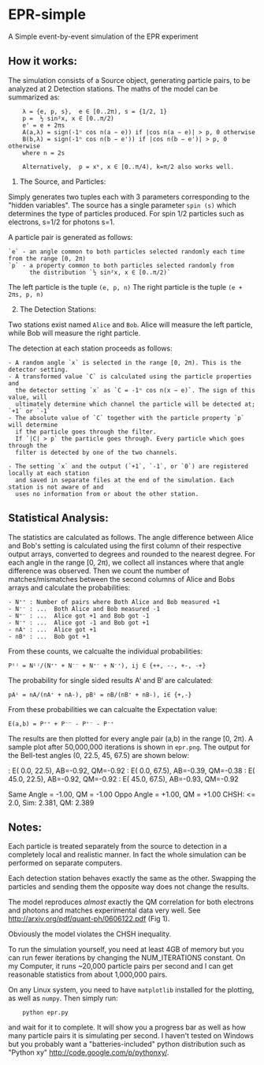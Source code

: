 EPR-simple
==========

A Simple event-by-event simulation of the EPR experiment

How it works:
------------
The simulation consists of a Source object, generating particle pairs, to be analyzed at 2 Detection stations. The maths of the model can be summarized as:  

        λ = {e, p, s},  e ∈ [0..2π), s = {1/2, 1}
        p =  ½ sin²x, x ∈ [0..π/2)
        e' = e + 2πs
        A(a,λ) = sign(-1ⁿ cos n(a − e)) if |cos n(a − e)| > p, 0 otherwise
        B(b,λ) = sign(-1ⁿ cos n(b − e')) if |cos n(b − e')| > p, 0 otherwise
        where n = 2s
        
        Alternatively,  p = xᵏ, x ∈ [0..π/4), k=π/2 also works well.

1) The Source, and Particles:

Simply generates two tuples each with 3 parameters corresponding to the "hidden variables".
The source has a single parameter `spin (s)` which determines the type of particles produced. For spin 1/2 particles such as electrons, s=1/2 for photons s=1.

A particle pair is generated as follows:  

    `e` - an angle common to both particles selected randomly each time from the range [0, 2π)
    `p` - a property common to both particles selected randomly from 
          the distribution `½ sin²x, x ∈ [0..π/2)`
    
The left particle is the tuple `(e, p, n)`
The right particle is the tuple `(e + 2πs, p, n)`

2) The Detection Stations:  

Two stations exist named `Alice` and `Bob`. Alice will measure the left particle, while Bob will measure the right particle.

The detection at each station proceeds as follows:  

    - A random angle `x` is selected in the range [0, 2π). This is the detector setting.
    - A transformed value `C` is calculated using the particle properties and 
      the detector setting `x` as `C = -1ⁿ cos n(x − e)`. The sign of this value, will 
      ultimately determine which channel the particle will be detected at; `+1` or `-1`
    - The absolute value of `C` together with the particle property `p` will determine 
      if the particle goes through the filter.
      If `|C| > p` the particle goes through. Every particle which goes through the 
      filter is detected by one of the two channels.
      
    - The setting `x` and the output (`+1`, `-1`, or `0`) are registered locally at each station
      and saved in separate files at the end of the simulation. Each station is not aware of and 
      uses no information from or about the other station. 
      

Statistical Analysis:
--------------------    
The statistics are calculated as follows. The angle difference between Alice and Bob's setting is calculated using the first column of their respective output arrays, converted to degrees and rounded to the nearest degree. For each angle in the range [0, 2π), we collect all instances where that angle difference was observed. Then we count the number of matches/mismatches between the second columns of Alice and Bobs arrays and calculate the probabilities:  

    - N⁺⁺ : Number of pairs where Both Alice and Bob measured +1
    - N⁻⁻ : ...  Both Alice and Bob measured -1
    - N⁺⁻ : ...  Alice got +1 and Bob got -1
    - N⁻⁺ : ...  Alice got -1 and Bob got +1
    - nA⁺ : ...  Alice got +1
    - nB⁺ : ...  Bob got +1

From these counts, we calcualte the individual probabilities:  

    Pⁱʲ = Nⁱʲ/(N⁺⁺ + N⁻⁻ + N⁺⁻ + N⁻⁺), ij ∈ {++, --, +-, -+}
    
The probability for single sided results Aⁱ and Bⁱ are calculated:  

    pAⁱ = nA/(nA⁺ + nA-), pBⁱ = nB/(nB⁺ + nB-), i∈ {+,-}
    
From these probabilities we can calcualte the Expectation value:  

    E(a,b) = P⁺⁺ + P⁻⁻ - P⁺⁻ - P⁻⁺   

The results are then plotted for every angle pair (a,b) in the range [0, 2π). A sample plot after 50,000,000 iterations is shown in `epr.png`. The output for the Bell-test angles (0, 22.5, 45, 67.5) are shown below:  
    
<a1b1>: E(  0.0, 22.5), AB=-0.92, QM=-0.92
<a2d2>: E(  0.0, 67.5), AB=-0.39, QM=-0.38
<c3b3>: E( 45.0, 22.5), AB=-0.92, QM=-0.92
<c4d4>: E( 45.0, 67.5), AB=-0.93, QM=-0.92

Same Angle <AB> = -1.00, QM = -1.00
Oppo Angle <AB> = +1.00, QM = +1.00
CHSH: <= 2.0, Sim: 2.381, QM: 2.389


Notes:
-----
Each particle is treated separately from the source to detection in a completely local and realistic manner. In fact the whole simulation can be performed on separate computers.

Each detection station behaves exactly the same as the other. Swapping the particles and sending them the opposite way does not change the results.

The model reproduces *almost* exactly the QM correlation for both electrons and photons
and matches experimental data very well. See http://arxiv.org/pdf/quant-ph/0606122.pdf (Fig 1).

Obviously the model violates the CHSH inequality.

To run the simulation yourself, you need at least 4GB of memory but you can run fewer iterations by changing the NUM_ITERATIONS constant. 
On my Computer, it runs ~20,000 particle pairs per second and I can get reasonable statistics from about 1,000,000 pairs.

On any Linux system, you need to have `matplotlib` installed for the plotting, as well as `numpy`. Then simply run:  
        
        python epr.py

and wait for it to complete. It will show you a progress bar as well as how many particle pairs it is simulating per second. I haven't tested on Windows but you probably want a "batteries-included" python distribution such as "Python xy" http://code.google.com/p/pythonxy/. 
